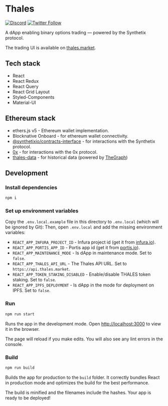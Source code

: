 # Thales

[![Discord](https://img.shields.io/discord/816415414404907089.svg?color=768AD4&label=discord&logo=https%3A%2F%2Fdiscordapp.com%2Fassets%2F8c9701b98ad4372b58f13fd9f65f966e.svg)](https://discord.com/invite/rB3AWKwACM)
[![Twitter Follow](https://img.shields.io/twitter/follow/thalesmarket.svg?label=thalesmarket&style=social)](https://twitter.com/thalesmarket)

A dApp enabling binary options trading — powered by the Synthetix protocol.

The trading UI is available on [thales.market](https://thales.market).

## Tech stack

-   React
-   React Redux
-   React Query
-   React Grid Layout
-   Styled-Components
-   Material-UI

## Ethereum stack

-   ethers.js v5 - Ethereum wallet implementation.
-   Blocknative Onboard - for ethereum wallet connectivity.
-   [@synthetixio/contracts-interface](https://github.com/Synthetixio/js-monorepo/tree/master/packages/contracts-interface) - for interactions with the Synthetix protocol.
-   [0x](https://github.com/0xProject/protocol) - for interactions with the 0x protocol.
-   [thales-data](https://github.com/thales-markets/thales-data) - for historical data (powered by [TheGraph](https://thegraph.com/))

## Development

### Install dependencies

```bash
npm i
```

### Set up environment variables

Copy the `.env.local.example` file in this directory to `.env.local` (which will be ignored by Git):
Then, open `.env.local` and add the missing environment variables:

-   `REACT_APP_INFURA_PROJECT_ID` - Infura project id (get it from [infura.io](https://infura.io/)).
-   `REACT_APP_PORTIS_APP_ID` - Portis app id (get it from [portis.io](https://www.portis.io/)).
-   `REACT_APP_MAINTENANCE_MODE` - Is dApp in maintenance mode. Set to `false`.
-   `REACT_APP_THALES_API_URL` - The Thales API URL. Set to `https://api.thales.market`.
-   `REACT_APP_TOKEN_STAKING_DISABLED` - Enable/disable THALES token staking. Set to `false`.
-   `REACT_APP_IPFS_DEPLOYMENT` - Is dApp in the mode for deployment on IPFS. Set to `false`.

### Run

```bash
npm run start
```

Runs the app in the development mode.
Open [http://localhost:3000](http://localhost:3000) to view it in the browser.

The page will reload if you make edits.
You will also see any lint errors in the console.

### Build

```bash
npm run build
```

Builds the app for production to the `build` folder.
It correctly bundles React in production mode and optimizes the build for the best performance.

The build is minified and the filenames include the hashes.
Your app is ready to be deployed!

